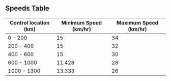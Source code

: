 ## Speeds Table

| Control location (km) | Minimum Speed (km/hr) | Maximum Speed (km/hr) |
| --------------------- | --------------------- | --------------------- |
| 0 - 200               | 15                    | 34                    |
| 200 - 400             | 15                    | 32                    |
| 400 - 600             | 15                    | 30                    |
| 600 - 1000            | 11.428                | 28                    |
| 1000 - 1300           | 13.333                | 26                    |
